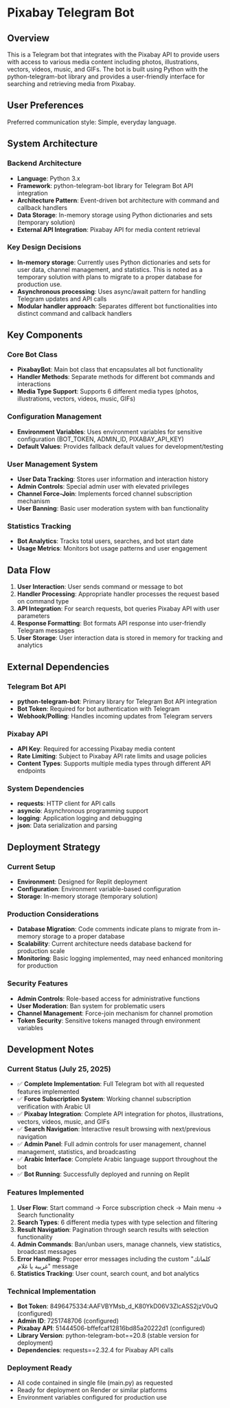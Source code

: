 # Pixabay Telegram Bot

## Overview

This is a Telegram bot that integrates with the Pixabay API to provide users with access to various media content including photos, illustrations, vectors, videos, music, and GIFs. The bot is built using Python with the python-telegram-bot library and provides a user-friendly interface for searching and retrieving media from Pixabay.

## User Preferences

Preferred communication style: Simple, everyday language.

## System Architecture

### Backend Architecture
- **Language**: Python 3.x
- **Framework**: python-telegram-bot library for Telegram Bot API integration
- **Architecture Pattern**: Event-driven bot architecture with command and callback handlers
- **Data Storage**: In-memory storage using Python dictionaries and sets (temporary solution)
- **External API Integration**: Pixabay API for media content retrieval

### Key Design Decisions
- **In-memory storage**: Currently uses Python dictionaries and sets for user data, channel management, and statistics. This is noted as a temporary solution with plans to migrate to a proper database for production use.
- **Asynchronous processing**: Uses async/await pattern for handling Telegram updates and API calls
- **Modular handler approach**: Separates different bot functionalities into distinct command and callback handlers

## Key Components

### Core Bot Class
- **PixabayBot**: Main bot class that encapsulates all bot functionality
- **Handler Methods**: Separate methods for different bot commands and interactions
- **Media Type Support**: Supports 6 different media types (photos, illustrations, vectors, videos, music, GIFs)

### Configuration Management
- **Environment Variables**: Uses environment variables for sensitive configuration (BOT_TOKEN, ADMIN_ID, PIXABAY_API_KEY)
- **Default Values**: Provides fallback default values for development/testing

### User Management System
- **User Data Tracking**: Stores user information and interaction history
- **Admin Controls**: Special admin user with elevated privileges
- **Channel Force-Join**: Implements forced channel subscription mechanism
- **User Banning**: Basic user moderation system with ban functionality

### Statistics Tracking
- **Bot Analytics**: Tracks total users, searches, and bot start date
- **Usage Metrics**: Monitors bot usage patterns and user engagement

## Data Flow

1. **User Interaction**: User sends command or message to bot
2. **Handler Processing**: Appropriate handler processes the request based on command type
3. **API Integration**: For search requests, bot queries Pixabay API with user parameters
4. **Response Formatting**: Bot formats API response into user-friendly Telegram messages
5. **User Storage**: User interaction data is stored in memory for tracking and analytics

## External Dependencies

### Telegram Bot API
- **python-telegram-bot**: Primary library for Telegram Bot API integration
- **Bot Token**: Required for bot authentication with Telegram
- **Webhook/Polling**: Handles incoming updates from Telegram servers

### Pixabay API
- **API Key**: Required for accessing Pixabay media content
- **Rate Limiting**: Subject to Pixabay API rate limits and usage policies
- **Content Types**: Supports multiple media types through different API endpoints

### System Dependencies
- **requests**: HTTP client for API calls
- **asyncio**: Asynchronous programming support
- **logging**: Application logging and debugging
- **json**: Data serialization and parsing

## Deployment Strategy

### Current Setup
- **Environment**: Designed for Replit deployment
- **Configuration**: Environment variable-based configuration
- **Storage**: In-memory storage (temporary solution)

### Production Considerations
- **Database Migration**: Code comments indicate plans to migrate from in-memory storage to a proper database
- **Scalability**: Current architecture needs database backend for production scale
- **Monitoring**: Basic logging implemented, may need enhanced monitoring for production

### Security Features
- **Admin Controls**: Role-based access for administrative functions
- **User Moderation**: Ban system for problematic users
- **Channel Management**: Force-join mechanism for channel promotion
- **Token Security**: Sensitive tokens managed through environment variables

## Development Notes

### Current Status (July 25, 2025)
- ✅ **Complete Implementation**: Full Telegram bot with all requested features implemented
- ✅ **Force Subscription System**: Working channel subscription verification with Arabic UI
- ✅ **Pixabay Integration**: Complete API integration for photos, illustrations, vectors, videos, music, and GIFs
- ✅ **Search Navigation**: Interactive result browsing with next/previous navigation
- ✅ **Admin Panel**: Full admin controls for user management, channel management, statistics, and broadcasting
- ✅ **Arabic Interface**: Complete Arabic language support throughout the bot
- ✅ **Bot Running**: Successfully deployed and running on Replit

### Features Implemented
1. **User Flow**: Start command → Force subscription check → Main menu → Search functionality
2. **Search Types**: 6 different media types with type selection and filtering
3. **Result Navigation**: Pagination through search results with selection functionality
4. **Admin Commands**: Ban/unban users, manage channels, view statistics, broadcast messages
5. **Error Handling**: Proper error messages including the custom "كلماتك غريبة يا غلام" message
6. **Statistics Tracking**: User count, search count, and bot analytics

### Technical Implementation
- **Bot Token**: 8496475334:AAFVBYMsb_d_K80YkD06V3ZlcASS2jzV0uQ (configured)
- **Admin ID**: 7251748706 (configured)
- **Pixabay API**: 51444506-bffefcaf12816bd85a20222d1 (configured)
- **Library Version**: python-telegram-bot==20.8 (stable version for deployment)
- **Dependencies**: requests==2.32.4 for Pixabay API calls

### Deployment Ready
- All code contained in single file (main.py) as requested
- Ready for deployment on Render or similar platforms
- Environment variables configured for production use